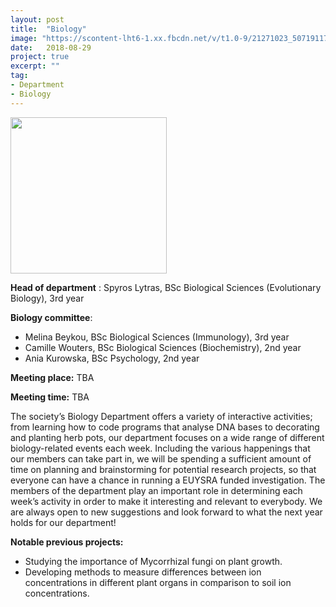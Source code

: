 ```yaml
---
layout: post
title:  "Biology"
image: "https://scontent-lht6-1.xx.fbcdn.net/v/t1.0-9/21271023_507191172960609_3373333406381070380_n.jpg?_nc_cat=0&oh=b71f26797afe353373cafba64571cf72&oe=5BF937E4"
date:   2018-08-29
project: true
excerpt: ""
tag:
- Department
- Biology
---
```


<img src="https://scontent-lht6-1.xx.fbcdn.net/v/t1.0-9/21271023_507191172960609_3373333406381070380_n.jpg?_nc_cat=0&oh=b71f26797afe353373cafba64571cf72&oe=5BF937E4" width="250px" height="250px"/>


**Head of department** : Spyros Lytras, BSc Biological Sciences (Evolutionary Biology), 3rd year  

**Biology committee**:

- Melina Beykou, BSc Biological Sciences (Immunology), 3rd year
- Camille Wouters, BSc Biological Sciences (Biochemistry), 2nd year
- Ania Kurowska, BSc Psychology, 2nd year

**Meeting place:** TBA

**Meeting time:**  TBA

The society’s Biology Department offers a variety of interactive activities; from learning how to code programs that analyse DNA bases to decorating and planting herb pots, our department focuses on a wide range of different biology-related events each week. Including the various happenings that our members can take part in, we will be spending a sufficient amount of time on planning and brainstorming for potential research projects, so that everyone can have a chance in running a EUYSRA funded investigation. The members of the department play an important role in determining each week’s activity in order to make it interesting and relevant to everybody. We are always open to new suggestions and look forward to what the next year holds for our department!

**Notable previous projects:**
- Studying the importance of Mycorrhizal fungi on plant growth.
- Developing methods to measure differences between ion concentrations in different plant organs in comparison to soil ion concentrations.
